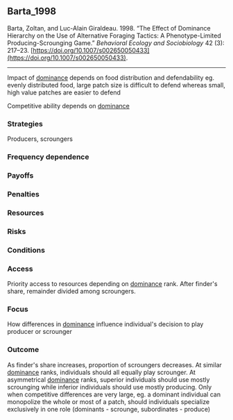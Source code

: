 ## Barta_1998

Barta, Zoltan, and Luc-Alain Giraldeau. 1998. “The Effect of Dominance Hierarchy on the Use of Alternative Foraging Tactics: A Phenotype-Limited Producing-Scrounging Game.” _Behavioral Ecology and Sociobiology_ 42 (3): 217–23. [https://doi.org/10.1007/s002650050433](https://doi.org/10.1007/s002650050433).

---

Impact of [dominance](../dominance.md) depends on  food distribution and defendability eg. evenly distributed food, large patch size is difficult to defend whereas small, high value patches are easier to defend

Competitive ability depends on [dominance](../dominance.md)

### Strategies
Producers, scroungers

### Frequency dependence

### Payoffs

### Penalties

### Resources

### Risks

### Conditions

### Access
Priority access to resources depending on [dominance](../dominance.md) rank. After finder's share, remainder divided among scroungers. 

### Focus
How differences in [dominance](../dominance.md) influence individual's decision to play producer or scrounger

### Outcome
As finder's share increases, proportion of scroungers decreases. At similar [dominance](../dominance.md) ranks, individuals should all equally play scrounger. At asymmetrical [dominance](../dominance.md) ranks, superior individuals should use mostly scrounging while inferior individuals should use mostly producing. Only when competitive differences are very large, eg. a dominant individual can monopolize the whole or most of a patch, should individuals specialize exclusively in one role (dominants - scrounge, subordinates - produce)
